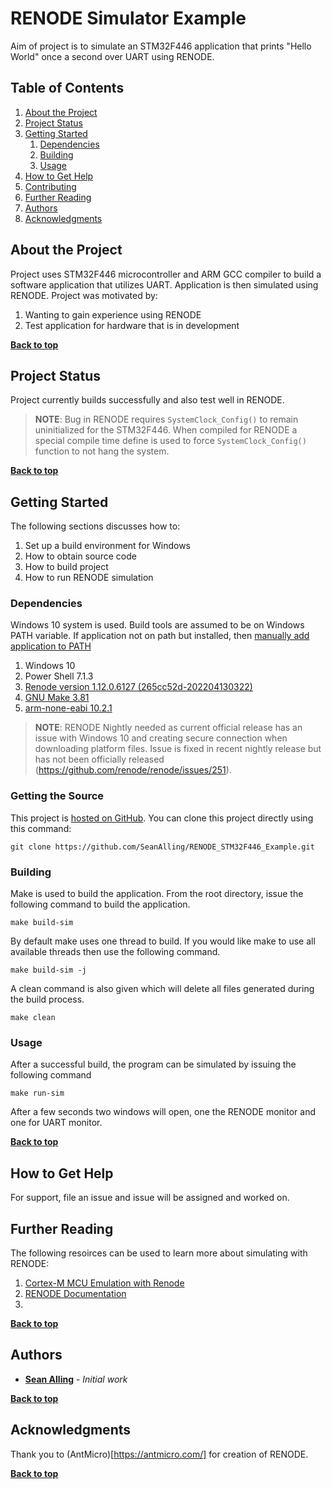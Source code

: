 # RENODE Simulator Example

Aim of project is to simulate an STM32F446 application that prints "Hello World" once a second over UART using RENODE.

## Table of Contents

1. [About the Project](#about-the-project)
1. [Project Status](#project-status)
1. [Getting Started](#getting-started)
    1. [Dependencies](#dependencies)
    1. [Building](#building)
    1. [Usage](#usage)
1. [How to Get Help](#how-to-get-help)
1. [Contributing](#contributing)
1. [Further Reading](#further-reading)
1. [Authors](#authors)
1. [Acknowledgments](#acknowledgements)

## About the Project

Project uses STM32F446 microcontroller and ARM GCC compiler to build a software application that utilizes UART. Application is then simulated using RENODE. Project was motivated by:
1. Wanting to gain experience using RENODE
2. Test application for hardware that is in development




**[Back to top](#table-of-contents)**

## Project Status

Project currently builds successfully and also test well in RENODE.


> **NOTE**: 
>Bug in RENODE requires `SystemClock_Config()` to remain uninitialized for the STM32F446. When compiled for RENODE a special compile time define is used to force `SystemClock_Config()` function to not hang the system.

**[Back to top](#table-of-contents)**

## Getting Started

The following sections discusses how to:
1. Set up a build environment for Windows
2. How to obtain source code
3. How to build project
4. How to run RENODE simulation

### Dependencies

Windows 10 system is used. Build tools are assumed to be on Windows PATH variable. If application not on path but installed, then [manually add application to PATH](https://helpdeskgeek.com/windows-10/add-windows-path-environment-variable/)


1. Windows 10
1. Power Shell 7.1.3
1. [Renode version 1.12.0.6127 (265cc52d-202204130322)](https://dl.antmicro.com/projects/renode/builds/renode_1.12.0+20220413git265cc52d.msi)
1. [GNU Make 3.81](http://gnuwin32.sourceforge.net/packages/make.htm)
1. [arm-none-eabi 10.2.1](https://developer.arm.com/tools-and-software/open-source-software/developer-tools/gnu-toolchain/gnu-a/downloads/10-2-2020-11)


> **NOTE**: 
> RENODE Nightly needed as current official release has an issue with Windows 10 and creating secure connection when downloading platform files. Issue is fixed in recent nightly release but has not been officially released (https://github.com/renode/renode/issues/251).


### Getting the Source

This project is [hosted on GitHub](https://github.com/SeanAlling/RENODE_STM32F446_Example). You can clone this project directly using this command:

```
git clone https://github.com/SeanAlling/RENODE_STM32F446_Example.git
```

### Building

Make is used to build the application. From the root directory, issue the following command to build the application.

```
make build-sim
```

By default make uses one thread to build. If you would like make to use all available threads then use the following command. 

```
make build-sim -j
```

A clean command is also given which will delete all files generated during the build process. 

```
make clean
```

### Usage

After a successful build, the program can be simulated by issuing the following command

```
make run-sim
```

After a few seconds two windows will open, one the RENODE monitor and one for UART monitor. 

**[Back to top](#table-of-contents)**

## How to Get Help

For support, file an issue and issue will be assigned and worked on.

## Further Reading

The following resoirces can be used to learn more about simulating with RENODE:

1. [Cortex-M MCU Emulation with Renode](https://interrupt.memfault.com/blog/intro-to-renode)
2. [RENODE Documentation](https://renode.readthedocs.io/en/latest/)
3. [](https://www.zephyrproject.org/developing-zephyr-rtos-embedded-applications-on-platformio-and-simulating-on-antmicro-renode/)

**[Back to top](#table-of-contents)**

## Authors

* **[Sean Alling](https://github.com/SeanAlling/n)** - *Initial work*

**[Back to top](#table-of-contents)**

## Acknowledgments

Thank you to (AntMicro)[https://antmicro.com/] for creation of RENODE. 

**[Back to top](#table-of-contents)**